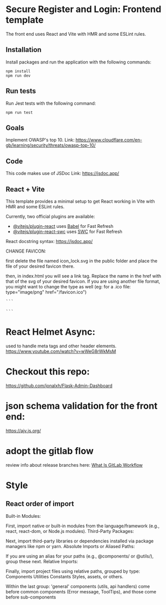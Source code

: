 # Secure Register and Login: Frontend template

The front end uses React and Vite with HMR and some ESLint rules.

## Installation

Install packages and run the application with the following commands:

```pwsh
npm install
npm run dev
```

## Run tests

Run Jest tests with the following command:
```pwsh
npm run test
```

## Goals

Implement OWASP's top 10.
Link: https://www.cloudflare.com/en-gb/learning/security/threats/owasp-top-10/

## Code
This code makes use of JSDoc
Link: https://jsdoc.app/

## React + Vite

This template provides a minimal setup to get React working in Vite with HMR and some ESLint rules.

Currently, two official plugins are available:

- [@vitejs/plugin-react](https://github.com/vitejs/vite-plugin-react/blob/main/packages/plugin-react/README.md) uses [Babel](https://babeljs.io/) for Fast Refresh
- [@vitejs/plugin-react-swc](https://github.com/vitejs/vite-plugin-react-swc) uses [SWC](https://swc.rs/) for Fast Refresh

React docstring syntax: https://jsdoc.app/

CHANGE FAVICON:

first delete the file named icon_lock.svg in the public folder and place the file of your desired favicon there.

then, in index.html you will see a link tag. Replace the name in the href with that of the svg of your desired favicon. If you are using another file format, you might want to change the type as well (eg: for a .ico file: type="image/png" href="/favicon.ico")

<pre>
```
<link rel="icon" type="image/svg+xml" href="/icon_lock.svg" />
```
</pre>

# React Helmet Async:
used to handle meta tags and other header elements.
https://www.youtube.com/watch?v=wWeG8rWkMsM

# Checkout this repo:
https://github.com/jonalxh/Flask-Admin-Dashboard

# json schema validation for the front end:

https://ajv.js.org/

# adopt the gitlab flow
review info about release branches here:
[What Is GitLab Workflow](https://www.youtube.com/watch?v=7lgGEXpsflI)

# Style
## React order of import
Built-in Modules:

First, import native or built-in modules from the language/framework (e.g., react, react-dom, or Node.js modules).
Third-Party Packages:

Next, import third-party libraries or dependencies installed via package managers like npm or yarn.
Absolute Imports or Aliased Paths:

If you are using an alias for your paths (e.g., @components/ or @utils/), group these next.
Relative Imports:

Finally, import project files using relative paths, grouped by type:
Components
Utilities
Constants
Styles, assets, or others.

Within the last group: 'general' components (utils, api handlers) come before common components (Error message, ToolTips), and those come before sub-components 

